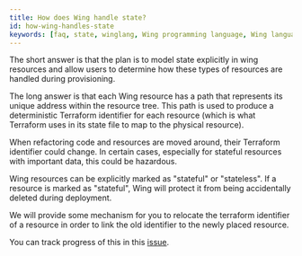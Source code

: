 ```yaml
---
title: How does Wing handle state?
id: how-wing-handles-state
keywords: [faq, state, winglang, Wing programming language, Wing language]
---
```


The short answer is that the plan is to model state explicitly in wing resources and allow users to determine how these types of resources are handled during provisioning. 

The long answer is that each Wing resource has a path that represents its unique address within the resource tree. This path is used to produce a deterministic Terraform identifier for each resource (which is what Terraform uses in its state file to map to the physical resource).

When refactoring code and resources are moved around, their Terraform identifier could change. In certain cases, especially for stateful resources with important data, this could be hazardous.

Wing resources can be explicitly marked as "stateful" or "stateless". If a resource is marked as "stateful", Wing will protect it from being accidentally deleted during deployment.

We will provide some mechanism for you to relocate the terraform identifier of a resource in order to link the old identifier to the newly placed resource.

You can track progress of this in this [issue](https://github.com/winglang/wing/issues/901).
